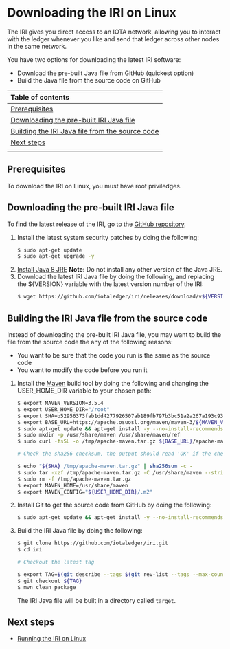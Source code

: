 # Downloading the IRI on Linux

The IRI gives you direct access to an IOTA network, allowing you to interact with the ledger whenever you like and send that ledger across other nodes in the same network.

You have two options for downloading the latest IRI software:
* Download the pre-built Java file from GitHub (quickest option)
* Build the Java file from the source code on GitHub

| **Table of contents**                  |        
| :------------------- |
|[Prerequisites](#prerequisites)|
|[Downloading the pre-built IRI Java file](#downloading-the-pre-built-iri-java-file)|
|[Building the IRI Java file from the source code](#building-the-iri-java-file-from-the-source-code)|
|[Next steps](#next-steps)|
||

## Prerequisites

To download the IRI on Linux, you must have root priviledges.

## Downloading the pre-built IRI Java file

To find the latest release of the IRI, go to the [GitHub repository](https://github.com/iotaledger/iri/releases).

1. Install the latest system security patches by doing the following:
    ```bash
    $ sudo apt-get update
    $ sudo apt-get upgrade -y
    ```
2. [Install Java 8 JRE](https://docs.oracle.com/javase/8/docs/technotes/guides/install/linux_jre.html#CFHIEGAA)
    **Note:** Do not install any other version of the Java JRE.
3. Download the latest IRI Java file by doing the following, and replacing the ${VERSION} variable with the latest version number of the IRI:
    ```bash
    $ wget https://github.com/iotaledger/iri/releases/download/v${VERSION}/iri-${VERSION}.jar
    ```

## Building the IRI Java file from the source code

Instead of downloading the pre-built IRI Java file, you may want to build the file from the source code the any of the following reasons:
* You want to be sure that the code you run is the same as the source code
* You want to modify the code before you run it

1. Install the [Maven](https://maven.apache.org/what-is-maven.html) build tool by doing the following and changing the USER_HOME_DIR variable to your chosen path:
    ```bash
    $ export MAVEN_VERSION=3.5.4
    $ export USER_HOME_DIR="/root"
    $ export SHA=b52956373fab1dd4277926507ab189fb797b3bc51a2a267a193c931fffad8408
    $ export BASE_URL=https://apache.osuosl.org/maven/maven-3/${MAVEN_VERSION}/binaries
    $ sudo apt-get update && apt-get install -y --no-install-recommends curl
    $ sudo mkdir -p /usr/share/maven /usr/share/maven/ref
    $ sudo curl -fsSL -o /tmp/apache-maven.tar.gz ${BASE_URL}/apache-maven-${MAVEN_VERSION}-bin.tar.gz

    # Check the sha256 checksum, the output should read 'OK' if the checksum is correct

    $ echo "${SHA} /tmp/apache-maven.tar.gz" | sha256sum -c -
    $ sudo tar -xzf /tmp/apache-maven.tar.gz -C /usr/share/maven --strip-components=1
    $ sudo rm -f /tmp/apache-maven.tar.gz
    $ export MAVEN_HOME=/usr/share/maven
    $ export MAVEN_CONFIG="${USER_HOME_DIR}/.m2"
    ```
2. Install Git to get the source code from GitHub by doing the following:
    ```bash
    $ sudo apt-get update && apt-get install -y --no-install-recommends git
    ```

3. Build the IRI Java file by doing the following:

    ```bash
    $ git clone https://github.com/iotaledger/iri.git
    $ cd iri

    # Checkout the latest tag

    $ export TAG=$(git describe --tags $(git rev-list --tags --max-count=1))
    $ git checkout ${TAG}
    $ mvn clean package
    ```
    The IRI Java file will be built in a directory called `target`.

## Next steps

* [Running the IRI on Linux](/iri/how-to-guides/running-the-iri-on-linux.md)